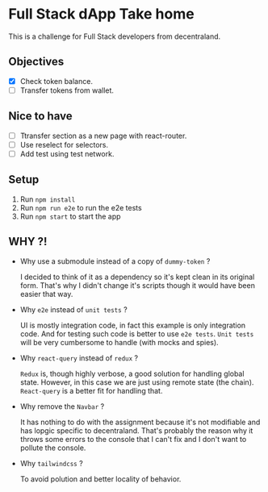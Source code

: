 # Full Stack dApp Take home

This is a challenge for Full Stack developers from decentraland.

## Objectives

- [x] Check token balance.
- [ ] Transfer tokens from wallet.

## Nice to have

- [ ] Ttransfer section as a new page with react-router.
- [ ] Use reselect for selectors.
- [ ] Add test using test network.

## Setup

1. Run `npm install`
2. Run `npm run e2e` to run the e2e tests
3. Run `npm start` to start the app

## WHY ?!

- Why use a submodule instead of a copy of `dummy-token` ?

  I decided to think of it as a dependency so it's kept clean in its original form. That's why I didn't change it's scripts though it would have been easier that way.

- Why `e2e` instead of `unit tests` ?

  UI is mostly integration code, in fact this example is only integration code. And for testing such code is better to use `e2e tests`. `Unit tests` will be very cumbersome to handle (with mocks and spies).

- Why `react-query` instead of `redux` ?

  `Redux` is, though highly verbose, a good solution for handling global state. However, in this case we are just using remote state (the chain). `React-query` is a better fit for handling that.

- Why remove the `Navbar` ?

  It has nothing to do with the assignment because it's not modifiable and has lopgic specific to decentraland. That's probably the reason why it throws some errors to the console that I can't fix and I don't want to pollute the console.

- Why `tailwindcss` ?

  To avoid polution and better locality of behavior.
